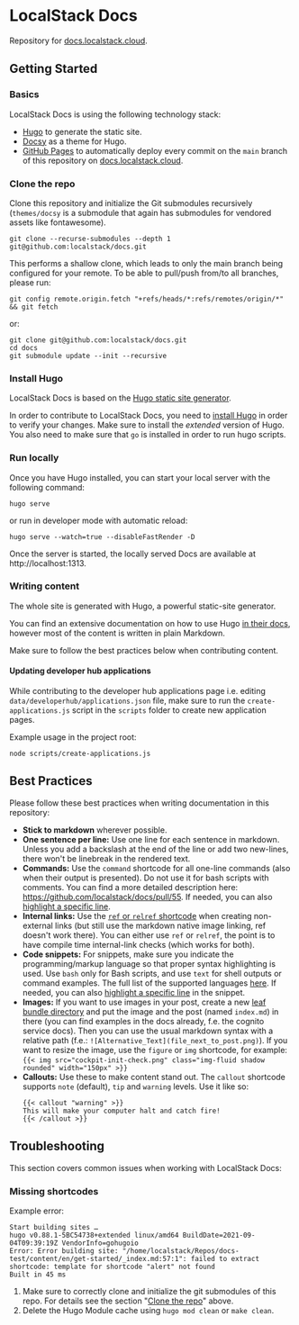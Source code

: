 # LocalStack Docs

Repository for [docs.localstack.cloud](https://docs.localstack.cloud).


## Getting Started

### Basics

LocalStack Docs is using the following technology stack:
- [Hugo](https://gohugo.io) to generate the static site.
- [Docsy](https://docsy.dev) as a theme for Hugo.
- [GitHub Pages](https://pages.github.com/) to automatically deploy every commit on the `main` branch of this repository on [docs.localstack.cloud](https://docs.localstack.cloud).


### Clone the repo

Clone this repository and initialize the Git submodules recursively (`themes/docsy` is a submodule that again has submodules for vendored assets like fontawesome).

    git clone --recurse-submodules --depth 1 git@github.com:localstack/docs.git

This performs a shallow clone, which leads to only the main branch being configured for your remote.
To be able to pull/push from/to all branches, please run:

    git config remote.origin.fetch "+refs/heads/*:refs/remotes/origin/*" && git fetch

or:

    git clone git@github.com:localstack/docs.git
    cd docs
    git submodule update --init --recursive


### Install Hugo

LocalStack Docs is based on the [Hugo static site generator](https://gohugo.io).

In order to contribute to LocalStack Docs, you need to [install Hugo](https://gohugo.io/getting-started/installing) in order to verify your changes. Make sure to install the _extended_ version of Hugo.
You also need to make sure that `go` is installed in order to run hugo scripts. 


### Run locally

Once you have Hugo installed, you can start your local server with the following command:

    hugo serve

or run in developer mode with automatic reload:

    hugo serve --watch=true --disableFastRender -D

Once the server is started, the locally served Docs are available at http://localhost:1313.


### Writing content

The whole site is generated with Hugo, a powerful static-site generator.

You can find an extensive documentation on how to use Hugo [in their docs](https://gohugo.io/documentation/), however most of the content is written in plain Markdown.

Make sure to follow the best practices below when contributing content.

#### Updating developer hub applications
While contributing to the developer hub applications page i.e. editing `data/developerhub/applications.json` file, make sure to run the `create-applications.js` script in the `scripts` folder to create new application pages.

Example usage in the project root:

    node scripts/create-applications.js


## Best Practices

Please follow these best practices when writing documentation in this repository:
- **Stick to markdown** wherever possible.
- **One sentence per line:** Use one line for each sentence in markdown.
  Unless you add a backslash at the end of the line or add two new-lines, there won't be linebreak in the rendered text.
- **Commands:** Use the `command` shortcode for all one-line commands (also when their output is presented).
  Do not use it for bash scripts with comments.
  You can find a more detailed description here: https://github.com/localstack/docs/pull/55.
  If needed, you can also [highlight a specific line](https://gohugo.io/content-management/syntax-highlighting/#highlighting-in-code-fences).
- **Internal links:** Use the [`ref` or `relref` shortcode](https://gohugo.io/content-management/cross-references/#use-ref-and-relref) when creating non-external links (but still use the markdown native image linking, ref doesn't work there).
  You can either use `ref` or `relref`, the point is to have compile time internal-link checks (which works for both).
- **Code snippets:** For snippets, make sure you indicate the programming/markup language so that proper syntax highlighting is used.
  Use `bash` only for Bash scripts, and use `text` for shell outputs or command examples.
  The full list of the supported languages [here](https://gohugo.io/content-management/syntax-highlighting/).
  If needed, you can also [highlight a specific line](https://gohugo.io/content-management/syntax-highlighting/#highlighting-in-code-fences) in the snippet.
- **Images:** If you want to use images in your post, create a new [leaf bundle directory](https://github.com/gohugoio/hugo/issues/1240) and put the image and the post (named `index.md`) in there (you can find examples in the docs already, f.e. the cognito service docs).
  Then you can use the usual markdown syntax with a relative path (f.e.: `![Alternative_Text](file_next_to_post.png)`).
  If you want to resize the image, use the `figure` or `img` shortcode, for example: `{{< img src="cockpit-init-check.png" class="img-fluid shadow rounded" width="150px" >}}`
- **Callouts:** Use these to make content stand out.
  The `callout` shortcode supports `note` (default), `tip` and `warning` levels.
  Use it like so:
  ```
  {{< callout "warning" >}}
  This will make your computer halt and catch fire!
  {{< /callout >}}
  ```


## Troubleshooting

This section covers common issues when working with LocalStack Docs:

### Missing shortcodes

Example error:
```
Start building sites …
hugo v0.88.1-5BC54738+extended linux/amd64 BuildDate=2021-09-04T09:39:19Z VendorInfo=gohugoio
Error: Error building site: "/home/localstack/Repos/docs-test/content/en/get-started/_index.md:57:1": failed to extract shortcode: template for shortcode "alert" not found
Built in 45 ms
```

1. Make sure to correctly clone and initialize the git submodules of this repo. For details see the section "[Clone the repo](#clone-the-repo)" above.
2. Delete the Hugo Module cache using `hugo mod clean` or `make clean`.
